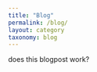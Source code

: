 ```yaml
---
title: "Blog"
permalink: /blog/
layout: category
taxonomy: blog      
---
```

does this blogpost work?